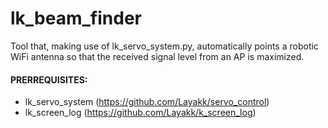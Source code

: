# lk_beam_finder
Tool that, making use of lk_servo_system.py, automatically points a robotic WiFi antenna so that the received signal level from an AP is maximized.

#### PRERREQUISITES:
* lk_servo_system (https://github.com/Layakk/servo_control)
* lk_screen_log (https://github.com/Layakk/k_screen_log)
